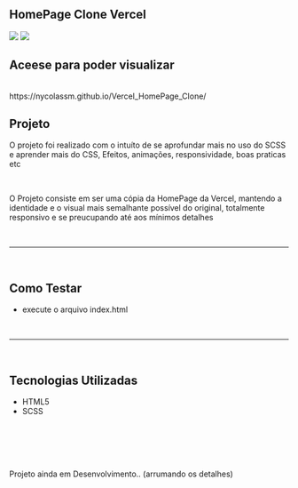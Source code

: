 ## HomePage Clone Vercel

<img src="https://i.imgur.com/hSMpHLK.png">

<img src="https://i.imgur.com/bs1OXwI.png">

<br>
<h2>Aceese para poder visualizar </h2>
<br>
https://nycolassm.github.io/Vercel_HomePage_Clone/
<br>

<h2>Projeto</h2>
<p>O projeto foi realizado com o intuíto de se aprofundar mais no uso do SCSS e aprender mais do CSS, Efeitos, animações, responsividade, boas praticas etc </p>
<br>
<p>O Projeto consiste em ser uma cópia da HomePage da Vercel, mantendo a identidade e o visual mais semalhante possível do original, totalmente responsivo
e se preucupando até aos mínimos detalhes</p>
<br>
<hr>
<br>
<h2>Como Testar</h2>
<ul>
  <li>execute o arquivo index.html</li>
</ul>
<br>
<hr>
<br>
<h2>Tecnologias Utilizadas</h2>
<ul>
  <li>HTML5</li>
  <li>SCSS</li>
</ul>
<br>
<br>
<br>
<br>
<p>Projeto ainda em Desenvolvimento.. (arrumando 
os detalhes)</p>
